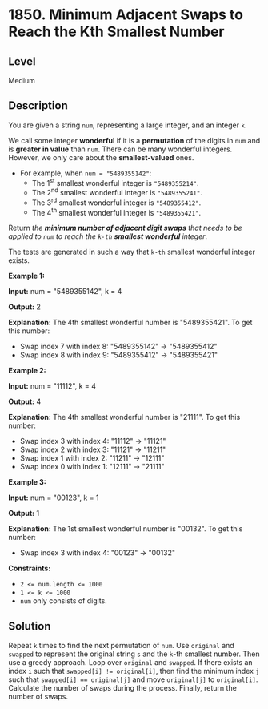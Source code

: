 # 1850. Minimum Adjacent Swaps to Reach the Kth Smallest Number
## Level
Medium

## Description
You are given a string `num`, representing a large integer, and an integer `k`.

We call some integer **wonderful** if it is a **permutation** of the digits in `num` and is **greater in value** than `num`. There can be many wonderful integers. However, we only care about the **smallest-valued** ones.

* For example, when `num = "5489355142"`:
   * The 1<sup>st</sup> smallest wonderful integer is `"5489355214"`.
   * The 2<sup>nd</sup> smallest wonderful integer is `"5489355241"`.
   * The 3<sup>rd</sup> smallest wonderful integer is `"5489355412"`.
   * The 4<sup>th</sup> smallest wonderful integer is `"5489355421"`.

Return *the **minimum number of adjacent digit swaps** that needs to be applied to `num` to reach the `k-th` **smallest wonderful** integer*.

The tests are generated in such a way that `k-th` smallest wonderful integer exists.

**Example 1:**

**Input:** num = "5489355142", k = 4

**Output:** 2

**Explanation:** The 4th smallest wonderful number is "5489355421". To get this number:
- Swap index 7 with index 8: "5489355142" -> "5489355412"
- Swap index 8 with index 9: "5489355412" -> "5489355421"

**Example 2:**

**Input:** num = "11112", k = 4

**Output:** 4

**Explanation:** The 4th smallest wonderful number is "21111". To get this number:
- Swap index 3 with index 4: "11112" -> "11121"
- Swap index 2 with index 3: "11121" -> "11211"
- Swap index 1 with index 2: "11211" -> "12111"
- Swap index 0 with index 1: "12111" -> "21111"

**Example 3:**

**Input:** num = "00123", k = 1

**Output:** 1

**Explanation:** The 1st smallest wonderful number is "00132". To get this number:
- Swap index 3 with index 4: "00123" -> "00132"

**Constraints:**

* `2 <= num.length <= 1000`
* `1 <= k <= 1000`
* `num` only consists of digits.

## Solution
Repeat `k` times to find the next permutation of `num`. Use `original` and `swapped` to represent the original string `s` and the `k`-th smallest number. Then use a greedy approach. Loop over `original` and `swapped`. If there exists an index `i` such that `swapped[i] != original[i]`, then find the minimum index `j` such that `swapped[i] == original[j]` and move `original[j]` to `original[i]`. Calculate the number of swaps during the process. Finally, return the number of swaps.
